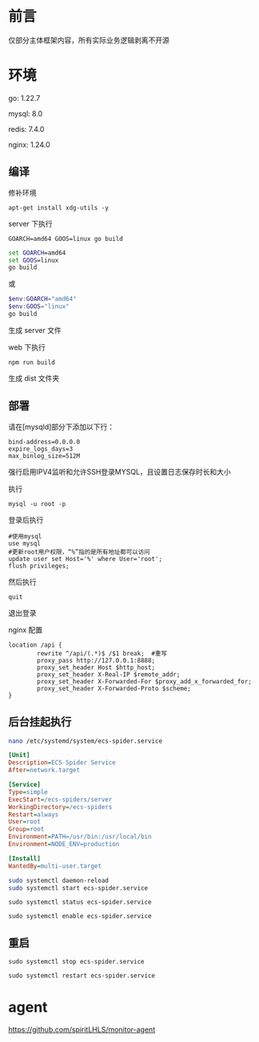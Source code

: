 # 前言

仅部分主体框架内容，所有实际业务逻辑剥离不开源

# 环境

go: 1.22.7

mysql: 8.0

redis: 7.4.0

nginx: 1.24.0

## 编译

修补环境

```
apt-get install xdg-utils -y
```

server 下执行

```macos
GOARCH=amd64 GOOS=linux go build
```

```cmd
set GOARCH=amd64
set GOOS=linux
go build
```

或

```powershell
$env:GOARCH="amd64"
$env:GOOS="linux"
go build
```

生成 server 文件

web 下执行

```
npm run build
```

生成 dist 文件夹

## 部署

请在[mysqld]部分下添加以下行：

```
bind-address=0.0.0.0
expire_logs_days=3
max_binlog_size=512M
```

强行启用IPV4监听和允许SSH登录MYSQL，且设置日志保存时长和大小

执行

```
mysql -u root -p
```

登录后执行

```
#使用mysql
use mysql
#更新root用户权限，“%”指的是所有地址都可以访问
update user set Host='%' where User='root';
flush privileges; 
```

然后执行

```
quit
```

退出登录

nginx 配置

```
location /api {
        rewrite ^/api/(.*)$ /$1 break;  #重写
        proxy_pass http://127.0.0.1:8888;
        proxy_set_header Host $http_host;
        proxy_set_header X-Real-IP $remote_addr;
        proxy_set_header X-Forwarded-For $proxy_add_x_forwarded_for;
        proxy_set_header X-Forwarded-Proto $scheme;
}
```

## 后台挂起执行

```bash
nano /etc/systemd/system/ecs-spider.service
```

```ini
[Unit]
Description=ECS Spider Service
After=network.target

[Service]
Type=simple
ExecStart=/ecs-spiders/server
WorkingDirectory=/ecs-spiders
Restart=always
User=root
Group=root
Environment=PATH=/usr/bin:/usr/local/bin
Environment=NODE_ENV=production

[Install]
WantedBy=multi-user.target
```

```bash
sudo systemctl daemon-reload
sudo systemctl start ecs-spider.service
```

```
sudo systemctl status ecs-spider.service
```

```
sudo systemctl enable ecs-spider.service
```

## 重启

```
sudo systemctl stop ecs-spider.service
```

```
sudo systemctl restart ecs-spider.service
```

# agent

https://github.com/spiritLHLS/monitor-agent